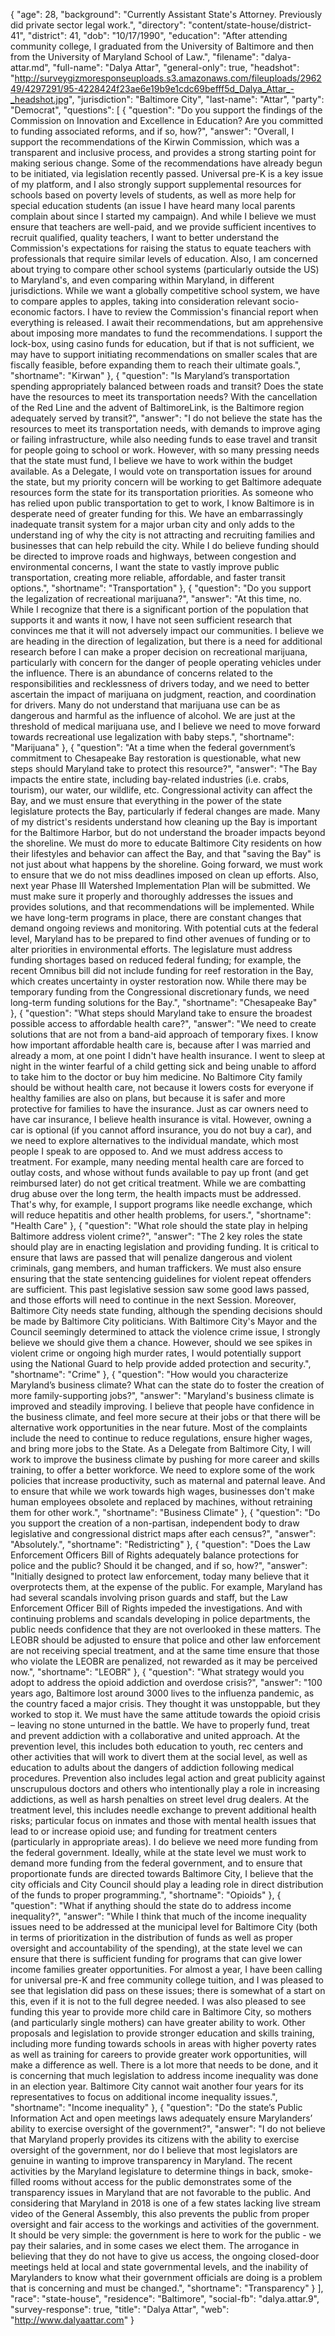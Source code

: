 {
  "age": 28,
  "background": "Currently Assistant State's Attorney. Previously did private sector legal work.",
  "directory": "content/state-house/district-41",
  "district": 41,
  "dob": "10/17/1990",
  "education": "After attending community college, I graduated from the University of Baltimore and then from the University of Maryland School of Law.",
  "filename": "dalya-attar.md",
  "full-name": "Dalya Attar",
  "general-only": true,
  "headshot": "http://surveygizmoresponseuploads.s3.amazonaws.com/fileuploads/296249/4297291/95-4228424f23ae6e19b9e1cdc69befff5d_Dalya_Attar_-_headshot.jpg",
  "jurisdiction": "Baltimore City",
  "last-name": "Attar",
  "party": "Democrat",
  "questions": [
    {
      "question": "Do you support the findings of the Commission on Innovation and Excellence in Education? Are you committed to funding associated reforms, and if so, how?",
      "answer": "Overall, I support the recommendations of the Kirwin Commission, which was a transparent and inclusive process, and provides a strong starting point for making serious change. Some of the recommendations have already begun to be initiated, via legislation recently passed.  Universal pre-K is a key issue of my platform, and I also strongly support supplemental resources for schools based on poverty levels of students, as well as more help for special education students (an issue I have heard many local parents complain about since I started my campaign). And while I believe we must ensure that teachers are well-paid, and we provide sufficient incentives to recruit qualified, quality teachers, I want to better understand the Commission's expectations for raising the status to equate teachers with professionals that require similar levels of education.  Also, I am concerned about trying to compare other school systems (particularly outside the US) to Maryland's, and even comparing within Maryland, in different jurisdictions. While we want a globally competitive school system, we have to compare apples to apples, taking into consideration relevant socio-economic factors.  I have to review the Commission's financial report when everything is released. I await their recommendations, but am apprehensive about imposing more mandates to fund the recommendations. I support the lock-box, using casino funds for education, but if that is not sufficient, we may have to support initiating recommendations on smaller scales that are fiscally feasible, before expanding them to reach their ultimate goals.",
      "shortname": "Kirwan"
    },
    {
      "question": "Is Maryland’s transportation spending appropriately balanced between roads and transit? Does the state have the resources to meet its transportation needs? With the cancellation of the Red Line and the advent of BaltimoreLink, is the Baltimore region adequately served by transit?",
      "answer": "I do not believe the state has the resources to meet its transportation needs, with demands to improve aging or failing infrastructure, while also needing funds to ease travel and transit for people going to school or work. However, with so many pressing needs that the state must fund, I believe we have to work within the budget available. As a Delegate, I would vote on transportation issues for around the state, but my priority concern will be working to get Baltimore adequate resources form the state for its transportation priorities.  As someone who has relied upon public transportation to get to work, I know Baltimore is in desperate need of greater funding for this. We have an embarrassingly inadequate transit system for a major urban city and only adds to the understand ing of why the city is not attracting and recruiting families and businesses that can help rebuild the city.  While I do believe funding should be directed to improve roads and highways, between congestion and environmental concerns, I want the state to vastly improve public transportation, creating more reliable, affordable, and faster transit options.",
      "shortname": "Transportation"
    },
    {
      "question": "Do you support the legalization of recreational marijuana?",
      "answer": "At this time, no. While I recognize that there is a significant portion of the population that supports it and wants it now, I have not seen sufficient research that convinces me that it will not adversely impact our communities.  I believe we are heading in the direction of legalization, but there is a need for additional research before I can make a proper decision on recreational marijuana, particularly with concern for the danger of people operating vehicles under the influence. There is an abundance of concerns related to the responsibilities and recklessness of drivers today, and we need to better ascertain the impact of marijuana on judgment, reaction, and coordination for drivers. Many do not understand that marijuana use can be as dangerous and harmful as the influence of alcohol.  We are just at the threshold of medical marijuana use, and I believe we need to move forward towards recreational use legalization with baby steps.",
      "shortname": "Marijuana"
    },
    {
      "question": "At a time when the federal government’s commitment to Chesapeake Bay restoration is questionable, what new steps should Maryland take to protect this resource?",
      "answer": "The Bay impacts the entire state, including bay-related industries (i.e. crabs, tourism), our water, our wildlife, etc. Congressional activity can affect the Bay, and we must ensure that everything in the power of the state legislature protects the Bay, particularly if federal changes are made.  Many of my district's residents understand how cleaning up the Bay is important for the Baltimore Harbor, but do not understand the broader impacts beyond the shoreline. We must do more to educate Baltimore City residents on how their lifestyles and behavior can affect the Bay, and that \"saving the Bay\" is not just about what happens by the shoreline.  Going forward, we must work to ensure that we do not miss deadlines imposed on clean up efforts. Also, next year Phase III Watershed Implementation Plan will be submitted. We must make sure it properly and thoroughly addresses the issues and provides solutions, and that recommendations will be implemented.  While we have long-term programs in place, there are constant changes that demand ongoing reviews and monitoring. With potential cuts at the federal level, Maryland has to be prepared to find other avenues of funding or to alter priorities in environmental efforts. The legislature must address funding shortages based on reduced federal funding; for example, the recent Omnibus bill did not include funding for reef restoration in the Bay, which creates uncertainty in oyster restoration now. While there may be temporary funding from the Congressional discretionary funds, we need long-term funding solutions for the Bay.",
      "shortname": "Chesapeake Bay"
    },
    {
      "question": "What steps should Maryland take to ensure the broadest possible access to affordable health care?",
      "answer": "We need to create solutions that are not from a band-aid approach of temporary fixes.  I know how important affordable health care is, because after I was married and already a mom, at one point I didn't have health insurance. I went to sleep at night in the winter fearful of a child getting sick and being unable to afford to take him to the doctor or buy him medicine.  No Baltimore City family should be without health care, not because it lowers costs for everyone if healthy families are also on plans, but because it is safer and more protective for families to have the insurance. Just as car owners need to have car insurance, I believe health insurance is vital. However, owning a car is optional (if you cannot afford insurance, you do not buy a car), and we need to explore alternatives to the individual mandate, which most people I speak to are opposed to.  And we must address access to treatment. For example, many needing mental health care are forced to outlay costs, and whose without funds available to pay up front (and get reimbursed later) do not get critical treatment. While we are combatting drug abuse over the long term, the health impacts must be addressed. That's why, for example, I support programs like needle exchange, which will reduce hepatitis and other health problems, for users.",
      "shortname": "Health Care"
    },
    {
      "question": "What role should the state play in helping Baltimore address violent crime?",
      "answer": "The 2 key roles the state should play are in enacting legislation and providing funding. It is critical to ensure that laws are passed that will penalize dangerous and violent criminals, gang members, and human traffickers. We must also ensure ensuring that the state sentencing guidelines for violent repeat offenders are sufficient. This past legislative session saw some good laws passed, and those efforts will need to continue in the next Session.   Moreover, Baltimore City needs state funding, although the spending decisions should be made by Baltimore City politicians.   With Baltimore City's Mayor and the Council seemingly determined to attack the violence crime issue, I strongly believe we should give them a chance. However, should we see spikes in violent crime or ongoing high murder rates, I would potentially support using the National Guard to help provide added protection and security.",
      "shortname": "Crime"
    },
    {
      "question": "How would you characterize Maryland’s business climate? What can the state do to foster the creation of more family-supporting jobs?",
      "answer": "Maryland's business climate is improved and steadily improving. I believe that people have confidence in the business climate, and feel more secure at their jobs or that there will be alternative work opportunities in the near future.  Most of the complaints include the need to continue to reduce regulations, ensure higher wages, and bring more jobs to the State. As a Delegate from Baltimore City, I will work to improve the business climate by pushing for more career and skills training, to offer a better workforce.   We need to explore some of the work policies that increase productivity, such as maternal and paternal leave. And to ensure that while we work towards high wages, businesses don't make human employees obsolete and replaced by machines, without retraining them for other work.",
      "shortname": "Business Climate"
    },
    {
      "question": "Do you support the creation of a non-partisan, independent body to draw legislative and congressional district maps after each census?",
      "answer": "Absolutely.",
      "shortname": "Redistricting"
    },
    {
      "question": "Does the Law Enforcement Officers Bill of Rights adequately balance protections for police and the public? Should it be changed, and if so, how?",
      "answer": "Initially designed to protect law enforcement, today many believe that it overprotects them, at the expense of the public.  For example, Maryland has had several scandals involving prison guards and staff, but the Law Enforcement Officer Bill of Rights impeded the investigations. And with continuing problems and scandals developing in police departments, the public needs confidence that they are not overlooked in these matters.        The LEOBR should be adjusted to ensure that police and other law enforcement are not receiving special treatment, and at the same time ensure that those who violate the LEOBR are penalized, not rewarded as it may be perceived now.",
      "shortname": "LEOBR"
    },
    {
      "question": "What strategy would you adopt to address the opioid addiction and overdose crisis?",
      "answer": "100 years ago, Baltimore lost around 3000 lives to the influenza pandemic, as the country faced a major crisis. They thought it was unstoppable, but they worked to stop it. We must have the same attitude towards the opioid crisis – leaving no stone unturned in the battle.  We have to properly fund, treat and prevent addiction with a collaborative and united approach. At the prevention level, this includes both education to youth, rec centers and other activities that will work to divert them at the social level, as well as education to adults about the dangers of addiction following medical procedures. Prevention also includes legal action and great publicity against unscrupulous doctors and others who intentionally play a role in increasing addictions, as well as harsh penalties on street level drug dealers.  At the treatment level, this includes needle exchange to prevent additional health risks; particular focus on inmates and those with mental health issues that lead to or increase opioid use; and funding for treatment centers (particularly in appropriate areas).  I do believe we need more funding from the federal government.  Ideally, while at the state level we must work to demand more funding from the federal government, and to ensure that proportionate funds are directed towards Baltimore City, I believe that the city officials and City Council should play a leading role in direct distribution of the funds to proper programming.",
      "shortname": "Opioids"
    },
    {
      "question": "What if anything should the state do to address income inequality?",
      "answer": "While I think that much of the income inequality issues need to be addressed at the municipal level for Baltimore City (both in terms of prioritization in the distribution of funds as well as proper oversight and accountability of the spending), at the state level we can ensure that there is sufficient funding for programs that can give lower income families greater opportunities.  For almost a year, I have been calling for universal pre-K and free community college tuition, and I was pleased to see that legislation did pass on these issues; there is somewhat of a start on this, even if it is not to the full degree needed. I was also pleased to see funding this year to provide more child care in Baltimore City, so mothers (and particularly single mothers) can have greater ability to work. Other proposals and legislation to provide stronger education and skills training, including more funding towards schools in areas with higher poverty rates as well as training for careers to provide greater work opportunities, will make a difference as well.  There is a lot more that needs to be done, and it is concerning that much legislation to address income inequality was done in an election year. Baltimore City cannot wait another four years for its representatives to focus on additional income inequality issues.",
      "shortname": "Income inequality"
    },
    {
      "question": "Do the state’s Public Information Act and open meetings laws adequately ensure Marylanders’ ability to exercise oversight of the government?",
      "answer": "I do not believe that Maryland properly provides its citizens with the ability to exercise oversight of the government, nor do I believe that most legislators are genuine in wanting to improve transparency in Maryland.  The recent activities by the Maryland legislature to determine things in back, smoke-filled rooms without access for the public demonstrates some of the transparency issues in Maryland that are not favorable to the public.  And considering that Maryland in 2018 is one of a few states lacking live stream video of the General Assembly, this also prevents the public from proper oversight and fair access to the workings and activities of the government.  It should be very simple: the government is here to work for the public - we pay their salaries, and in some cases we elect them. The arrogance in believing that they do not have to give us access, the ongoing closed-door meetings held at local and state governmental levels, and the inability of Marylanders to know what their government officials are doing is a problem that is concerning and must be changed.",
      "shortname": "Transparency"
    }
  ],
  "race": "state-house",
  "residence": "Baltimore",
  "social-fb": "dalya.attar.9",
  "survey-response": true,
  "title": "Dalya Attar",
  "web": "http://www.dalyaattar.com"
}

